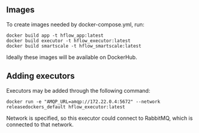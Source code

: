 ## Images

To create images needed by docker-compose.yml, run:

```
docker build app -t hflow_app:latest
docker build executor -t hflow_executor:latest
docker build smartscale -t hflow_smartscale:latest
```

Ideally these images will be available on DockerHub.

## Adding executors 

Executors may be added through the following command:

```
docker run -e "AMQP_URL=amqp://172.22.0.4:5672" --network releasedockers_default hflow_executor:latest
```

Network is specified, so this executor could connect to RabbitMQ, which is connected to that network.
